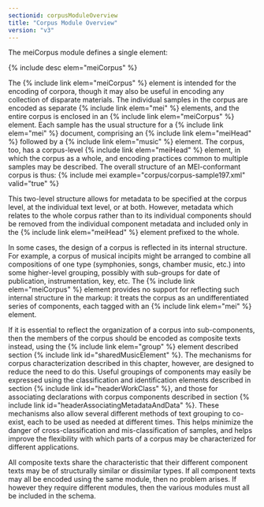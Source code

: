 ```yaml
---
sectionid: corpusModuleOverview
title: "Corpus Module Overview"
version: "v3"
---
```


The meiCorpus module defines a single element:

{% include desc elem="meiCorpus" %} 

The {% include link elem="meiCorpus" %} element is intended for the encoding of corpora, though it may also be useful in encoding any collection of disparate materials. The individual samples in the corpus are encoded as separate {% include link elem="mei" %} elements, and the entire corpus is enclosed in an {% include link elem="meiCorpus" %} element. Each sample has the usual structure for a {% include link elem="mei" %} document, comprising an {% include link elem="meiHead" %} followed by a {% include link elem="music" %} element. The corpus, too, has a corpus-level {% include link elem="meiHead" %} element, in which the corpus as a whole, and encoding practices common to multiple samples may be described. The overall structure of an MEI-conformant corpus is thus:
{% include mei example="corpus/corpus-sample197.xml" valid="true" %}

This two-level structure allows for metadata to be specified at the corpus level, at the individual text level, or at both. However, metadata which relates to the whole corpus rather than to its individual components should be removed from the individual component metadata and included only in the {% include link elem="meiHead" %} element prefixed to the whole.

In some cases, the design of a corpus is reflected in its internal structure. For example, a corpus of musical incipits might be arranged to combine all compositions of one type (symphonies, songs, chamber music, etc.) into some higher-level grouping, possibly with sub-groups for date of publication, instrumentation, key, etc. The {% include link elem="meiCorpus" %} element provides no support for reflecting such internal structure in the markup: it treats the corpus as an undifferentiated series of components, each tagged with an {% include link elem="mei" %} element.

If it is essential to reflect the organization of a corpus into sub-components, then the members of the corpus should be encoded as composite texts instead, using the {% include link elem="group" %} element described section {% include link id="sharedMusicElement" %}. The mechanisms for corpus characterization described in this chapter, however, are designed to reduce the need to do this. Useful groupings of components may easily be expressed using the classification and identification elements described in section {% include link id="headerWorkClass" %}, and those for associating declarations with corpus components described in section {% include link id="headerAssociatingMetadataAndData" %}. These mechanisms also allow several different methods of text grouping to co-exist, each to be used as needed at different times. This helps minimize the danger of cross-classification and mis-classification of samples, and helps improve the flexibility with which parts of a corpus may be characterized for different applications.

All composite texts share the characteristic that their different component texts may be of structurally similar or dissimilar types. If all component texts may all be encoded using the same module, then no problem arises. If however they require different modules, then the various modules must all be included in the schema.   
